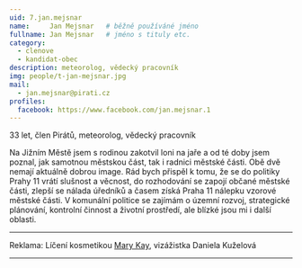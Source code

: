 ```yaml
---
uid: 7.jan.mejsnar
name:     Jan Mejsnar  	# běžně používáné jméno
fullname: Jan Mejsnar  	# jméno s tituly etc.
category:
  - clenove
  - kandidat-obec
description: meteorolog, vědecký pracovník
img: people/t-jan-mejsnar.jpg
mail:
  - jan.mejsnar@pirati.cz
profiles:
  facebook: https://www.facebook.com/jan.mejsnar.1
---
```


33 let, člen Pirátů, meteorolog, vědecký pracovník

Na Jižním Městě jsem s rodinou zakotvil loni na jaře a od té doby jsem poznal, jak samotnou městskou část, tak i radnici městské části. Obě dvě nemají aktuálně dobrou image. Rád bych přispěl k tomu, že se do politiky Prahy 11 vrátí slušnost a věcnost, do rozhodování se zapojí občané městské části, zlepší se nálada úředníků a časem získá Praha 11 nálepku vzorové městské části. V komunální politice se zajímám o územní rozvoj, strategické plánování, kontrolní činnost a životní prostředí, ale blízké jsou mi i další oblasti.

---


Reklama: Líčení kosmetikou <a href="mailto:Daniela01@seznam.cz">Mary Kay</a>, vizážistka Daniela Kuželová  

---